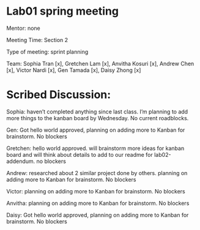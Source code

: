 # Lab01 spring meeting
Mentor: none

Meeting Time: Section 2

Type of meeting: sprint planning

Team: Sophia Tran [x], Gretchen Lam [x], Anvitha Kosuri [x], Andrew Chen [x], Victor Nardi [x], Gen Tamada [x], Daisy Zhong [x]

# Scribed Discussion:

Sophia: haven’t completed anything since last class. I’m planning to add more things to the kanban board by Wednesday. No current roadblocks.

Gen: Got hello world approved, planning on adding more to Kanban for brainstorm. No blockers

Gretchen: hello world approved. will brainstorm more ideas for kanban board and will think about details to add to our readme for lab02-addendum. no blockers

Andrew: researched about 2 similar project done by others. planning on adding more to Kanban for brainstorm. No blockers

Victor: planning on adding more to Kanban for brainstorm. No blockers

Anvitha: planning on adding more to Kanban for brainstorm. No blockers

Daisy: Got hello world approved, planning on adding more to Kanban for brainstorm. No blockers